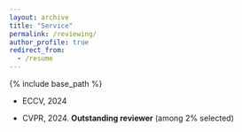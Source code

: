 ```yaml
---
layout: archive
title: "Service"
permalink: /reviewing/
author_profile: true
redirect_from:
  - /resume
---
```


{% include base_path %}

* ECCV, 2024

* CVPR, 2024. __Outstanding reviewer__  (among 2% selected)